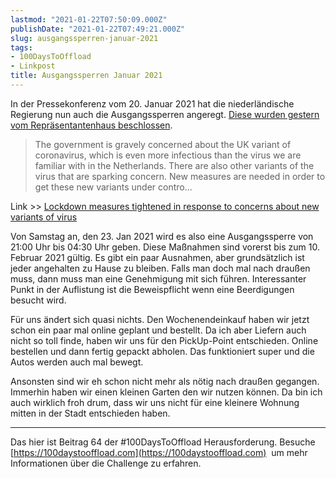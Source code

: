 ```yaml
---
lastmod: "2021-01-22T07:50:09.000Z"
publishDate: "2021-01-22T07:49:21.000Z"
slug: ausgangssperren-januar-2021
tags:
- 100DaysToOffload
- Linkpost
title: Ausgangssperren Januar 2021
---
```


In der Pressekonferenz vom 20. Januar 2021 hat die niederländische Regierung nun auch die Ausgangssperren angeregt. [Diese wurden gestern vom Repräsentantenhaus beschlossen](https://www.dutchnews.nl/news/2021/01/the-netherlands-brings-in-a-curfew-from-9pm-on-saturday/). 

> The government is gravely concerned about the UK variant of coronavirus, which is even more infectious than the virus we are familiar with in the Netherlands. There are also other variants of the virus that are sparking concern. New measures are needed in order to get these new variants under contro…

Link >> [Lockdown measures tightened in response to concerns about new variants of virus](https://www.government.nl/topics/coronavirus-covid-19/news/2021/01/20/lockdown-measures-tightened-in-response-to-concerns-about-new-variants-of-virus)

Von Samstag an, den 23. Jan 2021 wird es also eine Ausgangssperre von 21:00 Uhr bis 04:30 Uhr geben. Diese Maßnahmen sind vorerst bis zum 10. Februar 2021 gültig. Es gibt ein paar Ausnahmen, aber grundsätzlich ist jeder angehalten zu Hause zu bleiben. Falls man doch mal nach draußen muss, dann muss man eine Genehmigung mit sich führen. Interessanter Punkt in der Auflistung ist die Beweispflicht wenn eine Beerdigungen besucht wird.

Für uns ändert sich quasi nichts. Den Wochenendeinkauf haben wir jetzt schon ein paar mal online geplant und bestellt. Da ich aber Liefern auch nicht so toll finde, haben wir uns für den PickUp-Point entschieden. Online bestellen und dann fertig gepackt abholen. Das funktioniert super und die Autos werden auch mal bewegt. 

Ansonsten sind wir eh schon nicht mehr als nötig nach draußen gegangen. Immerhin haben wir einen kleinen Garten den wir nutzen können. Da bin ich auch wirklich froh drum, dass wir uns nicht für eine kleinere Wohnung mitten in der Stadt entschieden haben. 

---

Das hier ist Beitrag 64 der #100DaysToOffload Herausforderung. Besuche [https://100daystooffload.com](https://100daystooffload.com)  um mehr Informationen über die Challenge zu erfahren.